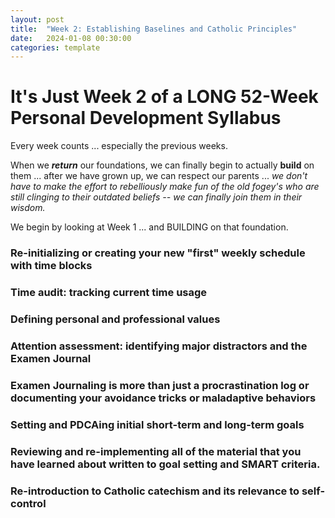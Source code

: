 ```yaml
---
layout: post
title:  "Week 2: Establishing Baselines and Catholic Principles"
date:   2024-01-08 00:30:00
categories: template
---
```


# It's Just Week 2 of a LONG 52-Week Personal Development Syllabus

Every week counts ... especially the previous weeks.

When we ***return*** our foundations, we can finally begin to actually **build** on them ... after we have grown up, we can respect our parents ... *we don't have to make the effort to rebelliously make fun of the old fogey's who are still clinging to their outdated beliefs -- we can finally join them in their wisdom.*

We begin by looking at Week 1 ... and BUILDING on that foundation.

### Re-initializing or creating your new "first" weekly schedule with time blocks

### Time audit: tracking current time usage

### Defining personal and professional values

### Attention assessment: identifying major distractors and the Examen Journal

### Examen Journaling is more than just a procrastination log or documenting your avoidance tricks or maladaptive behaviors

### Setting and PDCAing initial short-term and long-term goals

### Reviewing and re-implementing all of the material that you have learned about written to goal setting and SMART criteria.

### Re-introduction to Catholic catechism and its relevance to self-control
